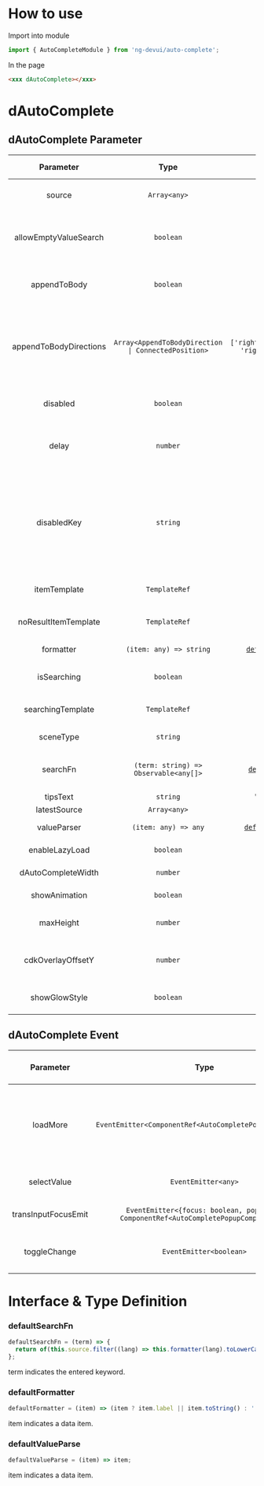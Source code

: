 # How to use

Import into module

```ts
import { AutoCompleteModule } from 'ng-devui/auto-complete';
```

In the page

```html
<xxx dAutoComplete></xxx>
```

# dAutoComplete

## dAutoComplete Parameter

|       Parameter        |                        Type                         |                    Default                    |                                                                                                                Description                                                                                                                | Jump to Demo                                        | Global Config |
| :--------------------: | :-------------------------------------------------: | :-------------------------------------------: | :---------------------------------------------------------------------------------------------------------------------------------------------------------------------------------------------------------------------------------------: | :-------------------------------------------------- | ------------- |
|         source         |                    `Array<any>`                     |                      --                       |                                                                                      Required. This parameter is optional if searchFn is specified.                                                                                       | [Basic usage](demo#basic-usage)                     |
| allowEmptyValueSearch  |                      `boolean`                      |                     false                     |                                                                      Optional. indicates whether to display a search message when the bound text box value is empty.                                                                      | [Customized template display](demo#auto-custom)     |
|      appendToBody      |                      `boolean`                      |                     false                     |                                                                                Optional. Whether to append to body is displayed in the drop-down list box.                                                                                | [Customized template display](demo#auto-custom)     |
| appendToBodyDirections | `Array<AppendToBodyDirection \| ConnectedPosition>` | `['rightDown','leftDown',`<br>`'rightUp','leftUp']` |                                        Optional. The first position in the array is preferred for the direction array, for details about AppendToBodyDirection and ConnectedPosition, see dropdown                                        | [Customized template display](demo#auto-custom)     |
|        disabled        |                      `boolean`                      |                     false                     |                                                                                             Optional. Indicating whether to disable commands.                                                                                             | [Disabled](demo#auto-disable)                       |
|         delay          |                      `number`                       |                      300                      |                                                                  Optional. The search is performed only after the delay time elapses and a new value is entered. (`ms`)                                                                   | [Customized template display](demo#auto-custom)     |
|      disabledKey       |                      `string`                       |                      --                       | Optional. Disable a single option. If the input resource source option type is an object, for example, disabled, and the disabled attribute of the object is true, for example, {label: xxx, disabled: true}, this option will be disabled | [Disabled](demo#auto-disable)                       |
|      itemTemplate      |                    `TemplateRef`                    |                      --                       |                                                                                                   Optional. Customized display template                                                                                                   | [Customized template display](demo#auto-custom)     |
|  noResultItemTemplate  |                    `TemplateRef`                    |                      --                       |                                                                                                 Optional. No matching item is displayed.                                                                                                  | [Customized template display](demo#auto-custom)     |
|       formatter        |               `(item: any) => string`               |    [`defaultFormatter`](#defaultformatter)    |                                                                                                       Optional. Formatting function                                                                                                       | [Disabled](demo#auto-disable)                       |
|      isSearching       |                      `boolean`                      |                     false                     |                                                                                      Optional. indicating whether the search template is displayed.                                                                                       | [Customized template display](demo#auto-custom)     |
|   searchingTemplate    |                    `TemplateRef`                    |                      --                       |                                                                                         Optional. The template is displayed in customized search.                                                                                         | [Customized template display](demo#auto-custom)     |
|       sceneType        |                      `string`                       |                      --                       |                                                                                             Optional. The value can be select or suggestion.                                                                                              | [Enable lazy load](demo#auto-lazy-load)             |
|        searchFn        |        `(term: string) => Observable<any[]>`        |     [`defaultSearchFn`](#defaultsearchfn)     |                                                                                                   Optional. Customized search filtering                                                                                                   | [Customized data matching method](demo#auto-object) |
|        tipsText        |                      `string`                       |                'Latest input'                 |                                                                                                           Optional. prompt text                                                                                                           | [Disabled](demo#auto-disable)                       |
|      latestSource      |                    `Array<any>`                     |                      --                       |                                                                                                          Optional. Latest input                                                                                                           | [Latest input](demo#auto-latest)                    |
|      valueParser       |                `(item: any) => any`                 |   [`defaultValueParse`](#defaultvalueparse)   |                                                                                                     (optional) Process selected data                                                                                                      | [Enable lazy load](demo#auto-lazy-load)             |
|     enableLazyLoad     |                      `boolean`                      |                     false                     |                                                                                                 Optional. Whether lazy loading is allowed                                                                                                 | [Enable lazy load](demo#auto-lazy-load)             |
|   dAutoCompleteWidth   |                      `number`                       |                      --                       |                                                                                                     Optional. Adjust the width (`px`)                                                                                                     |
|     showAnimation      |                      `boolean`                      |                     true                      |                                                                                                  optional. Whether to enable animation.                                                                                                   |                                                     | ✔             |
|       maxHeight        |                      `number`                       |                     `300`                     |                                                                                                Optional. Maximum height of the prompt box.                                                                                                |                                                     |
|   cdkOverlayOffsetY    |                      `number`                       |                      `0`                      |                                                                              Optional. Specifies the offset of the Y axis when appendToBody is set to true.                                                                               |
| showGlowStyle | `boolean` | true | (Optional) Indicates whether to display the floating glow effect.|

## dAutoComplete Event

|      Parameter      |                                         Type                                         |                                                                                                           Description                                                                                                           | Jump to Demo                            |
| :-----------------: | :----------------------------------------------------------------------------------: | :-----------------------------------------------------------------------------------------------------------------------------------------------------------------------------------------------------------------------------: | :-------------------------------------- |
|      loadMore       |               `EventEmitter<ComponentRef<AutoCompletePopupComponent>>`               | Optional. It is a lazy loading trigger event. It is used together with enableLazyLoad. \`$event.loadFinish()\` is used to disable the loading status. $event is the instance of the pop-up component AutoCompletePopupComponent | [Enable lazy load](demo#auto-lazy-load) |
|     selectValue     |                                 `EventEmitter<any>`                                  |                                                                                      Optional. Callback function after selecting an option                                                                                      | [Enable lazy load](demo#auto-lazy-load) |
| transInputFocusEmit | `EventEmitter<{focus: boolean, popupRef: ComponentRef<AutoCompletePopupComponent>}>` |                                                                                           Optional. Callback function for input focus                                                                                           | [Enable lazy load](demo#auto-lazy-load) |
|    toggleChange     |                               `EventEmitter<boolean>`                                |                                                             Optional. When the pull-down switch is triggered, return to whether the pull-down switch is turned on.                                                              |

# Interface & Type Definition

### defaultSearchFn

```ts
defaultSearchFn = (term) => {
  return of(this.source.filter((lang) => this.formatter(lang).toLowerCase().indexOf(term.toLowerCase()) !== -1));
};
```

term indicates the entered keyword.

### defaultFormatter

```ts
defaultFormatter = (item) => (item ? item.label || item.toString() : '');
```

item indicates a data item.

### defaultValueParse

```ts
defaultValueParse = (item) => item;
```

item indicates a data item.
